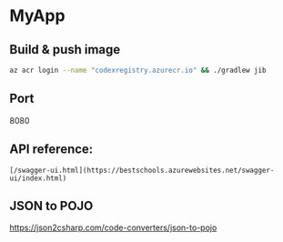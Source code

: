 # MyApp

## Build & push image


```bash
az acr login --name "codexregistry.azurecr.io" && ./gradlew jib
```

## Port
8080

## API reference:
```
[/swagger-ui.html](https://bestschools.azurewebsites.net/swagger-ui/index.html)
```

## JSON to POJO
https://json2csharp.com/code-converters/json-to-pojo
